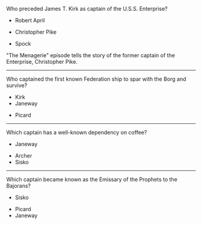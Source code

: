 Who preceded James T. Kirk as captain of the U.S.S. Enterprise?

- Robert April
+ Christopher Pike
- Spock

"The Menagerie" episode tells the story of the former captain of the Enterprise, Christopher Pike.

***

Who captained the first known Federation ship to spar with the Borg and survive?

- Kirk
- Janeway
* Picard

***

Which captain has a well-known dependency on coffee?

* Janeway
- Archer
- Sisko

***

Which captain became known as the Emissary of the Prophets to the Bajorans?

* Sisko
- Picard
- Janeway

